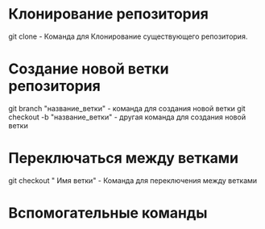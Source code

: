 # Клонирование репозитория
git clone - Команда для Клонирование существующего репозитория.

# Создание новой ветки репозитория
git branch "название_ветки" - команда для создания новой ветки
git checkout -b "название_ветки" - другая команда для создания новой ветки
# Переключаться между ветками
git checkout " Имя ветки" - Команда для переключения между ветками

# Вспомогательные команды







